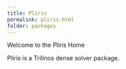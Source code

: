 ```yaml
---
title: Pliris
permalink: pliris.html
folder: packages
---
```


Welcome to the Pliris Home

Pliris is a Trilinos dense solver package.
